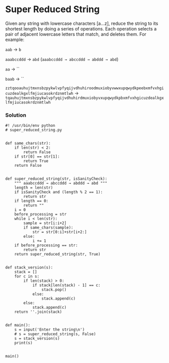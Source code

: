 # Super Reduced String
Given any string with lowercase characters [a...z], reduce the string to its shortest length by doing a series of operations. Each operation selects a pair of adjacent lowercase letters that match, and deletes them. For example:

`aab` -> `b`

`aaabccddd` -> `abd` (`aaabccddd → abccddd → abddd → abd`)

`aa` -> ``

`baab` -> ``

`zztqooauhujtmxnsbzpykwlvpfyqijvdhuhiroodmuxiobyvwwxupqwydkpeebxmfvxhgicuzdealkgxlfmjiucasokrdznmtlwh` -> `tqauhujtmxnsbzpykwlvpfyqijvdhuhirdmuxiobyvxupqwydkpbxmfvxhgicuzdealkgxlfmjiucasokrdznmtlwh`

### Solution
```python3
#! /usr/bin/env python
# super_reduced_string.py


def same_chars(str):
    if len(str) < 2:
        return False
    if str[0] == str[1]:
        return True
    return False


def super_reduced_string(str, isSanityCheck):
    """ aaabccddd → abccddd → abddd → abd """
    length = len(str)
    if isSanityCheck and (length % 2 == 1):
        return str
    if length == 0:
        return ""
    i = 0
    before_processing = str
    while i < len(str):
        sample = str[i:i+2]
        if same_chars(sample):
            str = str[0:i]+str[i+2:]
        else:
            i += 1
    if before_processing == str:
        return str
    return super_reduced_string(str, True)
    

def stack_version(s):
    stack = []
    for c in s:
        if len(stack) > 0:
            if stack[len(stack) - 1] == c:
                stack.pop()
            else:
                stack.append(c)
        else:
            stack.append(c)
    return ''.join(stack)


def main():
    s = input('Enter the string\n')
    # s = super_reduced_string(s, False)
    s = stack_version(s)
    print(s)


main()
```
